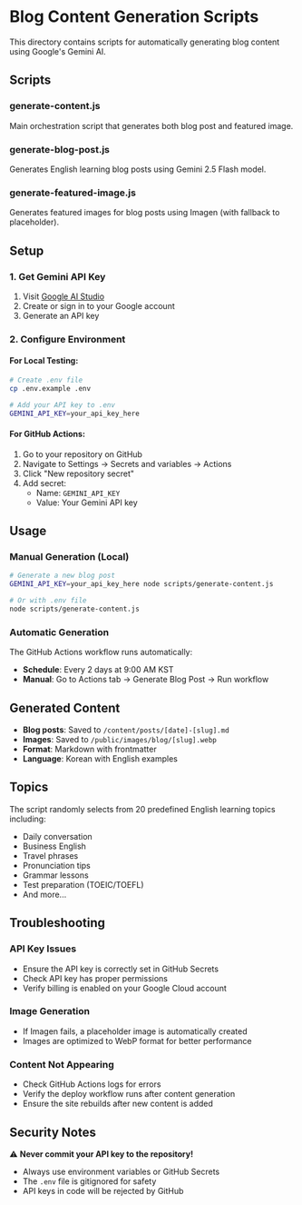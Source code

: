 # Blog Content Generation Scripts

This directory contains scripts for automatically generating blog content using Google's Gemini AI.

## Scripts

### generate-content.js
Main orchestration script that generates both blog post and featured image.

### generate-blog-post.js
Generates English learning blog posts using Gemini 2.5 Flash model.

### generate-featured-image.js
Generates featured images for blog posts using Imagen (with fallback to placeholder).

## Setup

### 1. Get Gemini API Key
1. Visit [Google AI Studio](https://aistudio.google.com/apikey)
2. Create or sign in to your Google account
3. Generate an API key

### 2. Configure Environment

#### For Local Testing:
```bash
# Create .env file
cp .env.example .env

# Add your API key to .env
GEMINI_API_KEY=your_api_key_here
```

#### For GitHub Actions:
1. Go to your repository on GitHub
2. Navigate to Settings → Secrets and variables → Actions
3. Click "New repository secret"
4. Add secret:
   - Name: `GEMINI_API_KEY`
   - Value: Your Gemini API key

## Usage

### Manual Generation (Local)
```bash
# Generate a new blog post
GEMINI_API_KEY=your_api_key_here node scripts/generate-content.js

# Or with .env file
node scripts/generate-content.js
```

### Automatic Generation
The GitHub Actions workflow runs automatically:
- **Schedule**: Every 2 days at 9:00 AM KST
- **Manual**: Go to Actions tab → Generate Blog Post → Run workflow

## Generated Content

- **Blog posts**: Saved to `/content/posts/[date]-[slug].md`
- **Images**: Saved to `/public/images/blog/[slug].webp`
- **Format**: Markdown with frontmatter
- **Language**: Korean with English examples

## Topics

The script randomly selects from 20 predefined English learning topics including:
- Daily conversation
- Business English
- Travel phrases
- Pronunciation tips
- Grammar lessons
- Test preparation (TOEIC/TOEFL)
- And more...

## Troubleshooting

### API Key Issues
- Ensure the API key is correctly set in GitHub Secrets
- Check API key has proper permissions
- Verify billing is enabled on your Google Cloud account

### Image Generation
- If Imagen fails, a placeholder image is automatically created
- Images are optimized to WebP format for better performance

### Content Not Appearing
- Check GitHub Actions logs for errors
- Verify the deploy workflow runs after content generation
- Ensure the site rebuilds after new content is added

## Security Notes

⚠️ **Never commit your API key to the repository!**
- Always use environment variables or GitHub Secrets
- The `.env` file is gitignored for safety
- API keys in code will be rejected by GitHub